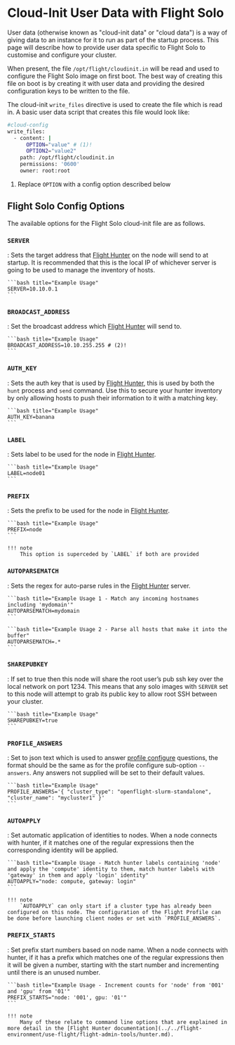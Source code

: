# Cloud-Init User Data with Flight Solo

User data (otherwise known as "cloud-init data" or "cloud data") is a way of giving data to an instance for it to run as part of the startup process. This page will describe how to provide user data specific to Flight Solo to customise and configure your cluster.

When present, the file `/opt/flight/cloudinit.in` will be read and used to configure the Flight Solo image on first boot. The best way of creating this file on boot is by creating it with user data and providing the desired configuration keys to be written to the file. 

The cloud-init `write_files` directive is used to create the file which is read in. A basic user data script that creates this file would look like:
```bash title="Minimal Cloud Config Script" 
#cloud-config
write_files:
  - content: |
      OPTION="value" # (1)!
      OPTION2="value2"
    path: /opt/flight/cloudinit.in
    permissions: '0600'
    owner: root:root
```

1. Replace `OPTION` with a config option described below

## Flight Solo Config Options

The available options for the Flight Solo cloud-init file are as follows.

### `SERVER`

: Sets the target address that [Flight Hunter](../../flight-environment/use-flight/flight-admin-tools/hunter.md#send) on the node will send to at startup. It is recommended that this is the local IP of whichever server is going to be used to manage the inventory of hosts. 

    ```bash title="Example Usage"
    SERVER=10.10.0.1
    ```

### `BROADCAST_ADDRESS`

: Set the broadcast address which [Flight Hunter](../../flight-environment/use-flight/flight-admin-tools/hunter.md#send) will send to. 

    ```bash title="Example Usage" 
    BROADCAST_ADDRESS=10.10.255.255 # (2)!
    ```

### `AUTH_KEY`

: Sets the auth key that is used by [Flight Hunter](../../flight-environment/use-flight/flight-admin-tools/hunter.md), this is used by both the `hunt` process and `send` command. Use this to secure your hunter inventory by only allowing hosts to push their information to it with a matching key.

    ```bash title="Example Usage" 
    AUTH_KEY=banana
    ```

### `LABEL`

: Sets label to be used for the node in [Flight Hunter](../../flight-environment/use-flight/flight-admin-tools/hunter.md#parse).

    ```bash title="Example Usage"
    LABEL=node01
    ```

### `PREFIX`

: Sets the prefix to be used for the node in [Flight Hunter](../../flight-environment/use-flight/flight-admin-tools/hunter.md#parse).

    ```bash title="Example Usage" 
    PREFIX=node
    ```

    !!! note
        This option is superceded by `LABEL` if both are provided

### `AUTOPARSEMATCH`

: Sets the regex for auto-parse rules in the [Flight Hunter](../../flight-environment/use-flight/flight-admin-tools/hunter.md#hunt) server. 

    ```bash title="Example Usage 1 - Match any incoming hostnames including 'mydomain'" 
    AUTOPARSEMATCH=mydomain
    ```

    ```bash title="Example Usage 2 - Parse all hosts that make it into the buffer" 
    AUTOPARSEMATCH=.*
    ```

### `SHAREPUBKEY`

: If set to true then this node will share the root user’s pub ssh key over the local network on port 1234. This means that any solo images with `SERVER` set to this node will attempt to grab its public key to allow root SSH between your cluster.

    ```bash title="Example Usage"
    SHAREPUBKEY=true
    ```

### `PROFILE_ANSWERS`

: Set to json text which is used to answer [profile configure](../../flight-environment/use-flight/flight-admin-tools/profile.md#configure) questions, the format should be the same as for the profile configure sub-option `--answers`. Any answers not supplied will be set to their default values.

    ```bash title="Example Usage"
    PROFILE_ANSWERS='{ "cluster_type": "openflight-slurm-standalone", "cluster_name": "mycluster1" }'
    ```

### `AUTOAPPLY`

: Set automatic application of identities to nodes. When a node connects with hunter, if it matches one of the regular expressions then the corresponding identity will be applied.  

    ```bash title="Example Usage - Match hunter labels containing 'node' and apply the 'compute' identity to them, match hunter labels with 'gateway' in them and apply 'login' identity"
    AUTOAPPLY="node: compute, gateway: login"
    ```

    !!! note
        `AUTOAPPLY` can only start if a cluster type has already been configured on this node. The configuration of the Flight Profile can be done before launching client nodes or set with `PROFILE_ANSWERS`. 

### `PREFIX_STARTS`

: Set prefix start numbers based on node name. When a node connects with hunter, if it has a prefix which matches one of the regular expressions then it will be given a number, starting with the start number and incrementing until there is an unused number.

    ```bash title="Example Usage - Increment counts for 'node' from '001' and 'gpu' from '01'"
    PREFIX_STARTS="node: '001', gpu: '01'"
    ```

    !!! note
        Many of these relate to command line options that are explained in more detail in the [Flight Hunter documentation](../../flight-environment/use-flight/flight-admin-tools/hunter.md).
